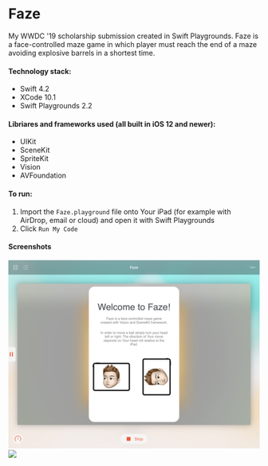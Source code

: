 # Faze
My WWDC '19 scholarship submission created in Swift Playgrounds. Faze is a face-controlled maze game in which player must reach the end of a maze avoiding explosive barrels in a shortest time.

#### Technology stack:
- Swift 4.2
- XCode 10.1
- Swift Playgrounds 2.2

#### Libriares and frameworks used (all built in iOS 12 and newer):
- UIKit
- SceneKit
- SpriteKit
- Vision
- AVFoundation

#### To run:
1. Import the `Faze.playground` file onto Your iPad (for example with AirDrop, email or cloud) and open it with Swift Playgrounds
2. Click `Run My Code`

#### Screenshots
![](./screenshots/Screen-1.PNG)
![](./screenshots/Screen-2.PNG)
